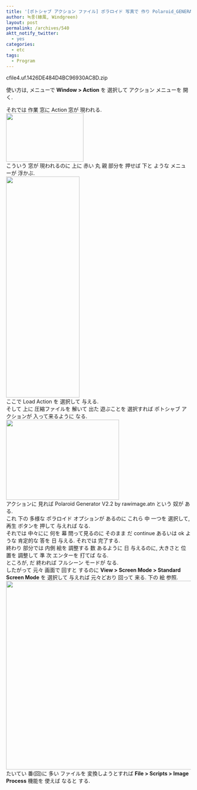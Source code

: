 ```yaml
---
title: '[ポトシャブ アクション ファイル] ポラロイド 写真で 作り Polaroid_GENERATOR_V2_by_rawimage'
author: 녹풍(綠風, Windgreen)
layout: post
permalink: /archives/540
aktt_notify_twitter:
  - yes
categories:
  - etc
tags:
  - Program
---
```

<a target="_top" href="http://dl.dropboxusercontent.com/u/15546257/blog/mytory/old-images/1/cfile4.uf.1426DE484D4BC96930AC8D.zip" class="aligncenter"></a>cfile4.uf.1426DE484D4BC96930AC8D.zip <div>
  使い方は, メニューで <b>Window > Action</b> を 選択して アクション メニューを 開く.
</div>

<div>
  それでは 作業 窓に Action 窓が 現われる.
</div>

<div>
  <img src="http://dl.dropboxusercontent.com/u/15546257/blog/mytory/old-images/1/cfile7.uf.1444524E4D4BC9692F46C8.jpg" class="aligncenter" alt="" height="132" width="211" />
</div>

<div>
  こういう 窓が 現われるのに 上に 赤い 丸 親 部分を 押せば 下と ような メニューが 浮かぶ.
</div>

<div>
  <img src="http://dl.dropboxusercontent.com/u/15546257/blog/mytory/old-images/1/cfile10.uf.11581A474D4BC9691B562A.jpg" class="aligncenter" alt="" height="601" width="200" />
</div>

<div>
  ここで Load Action を 選択して 与える.
</div>

<div>
  そして 上に 圧縮ファイルを 解いて 出た 遊ぶことを 選択すれば ポトシャブ アクションが 入って来るように なる.
</div>

<div>
  <img src="http://dl.dropboxusercontent.com/u/15546257/blog/mytory/old-images/1/cfile5.uf.14193A574D4BC96A1418F6.jpg" class="aligncenter" alt="" height="218" width="308" />
</div>

<div>
  アクションに 見れば Polaroid Generator V2.2 by rawimage.atn という 奴が ある.
</div>

<div>
  これ 下の 多様な ポラロイド オプションが あるのに これら 中 一つを 選択して, 再生 ボタンを 押して 与えれば なる.
</div>

<div>
  それでは 中々にに 何を 幕 問って見るのに そのまま だ continue あるいは ok ような 肯定的な 答を 日 与える. それでは 完了する.
</div>

<div>
  終わり 部分では 内側 絵を 調整する 数 あるように 日 与えるのに, 大きさと 位置を 調整して 準 次 エンターを 打てば なる.
</div>

<div>
  ところが, だ 終われば フルシーン モードが なる.
</div>

<div>
  したがって 元々 画面で 回すと するのに <b>View > Screen Mode > Standard Screen Mode</b> を 選択して 与えれば 元々どおり 回って 来る. 下の 絵 参照.<br /><img src="http://dl.dropboxusercontent.com/u/15546257/blog/mytory/old-images/1/cfile4.uf.142E35484D4BC96A2228C6.jpg" class="aligncenter" alt="" height="513" width="580" />
</div>

<div>
  たいてい 番(回)に 多い ファイルを 変換しようとすれば <b>File > Scripts > Image Process</b> 機能を 使えば なると する.
</div>

<div>
</div>